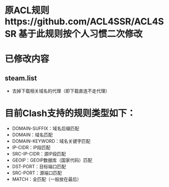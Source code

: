 # 原ACL规则https://github.com/ACL4SSR/ACL4SSR 基于此规则按个人习惯二次修改
# 已修改内容
## steam.list
* 去掉下载相关域名的代理（即下载直连不走代理）

# 目前Clash支持的规则类型如下：
* DOMAIN-SUFFIX：域名后缀匹配
* DOMAIN：域名匹配
* DOMAIN-KEYWORD：域名关键字匹配
* IP-CIDR：IP段匹配
* SRC-IP-CIDR：源IP段匹配
* GEOIP：GEOIP数据库（国家代码）匹配
* DST-PORT：目标端口匹配
* SRC-PORT：源端口匹配
* MATCH：全匹配（一般放在最后）
